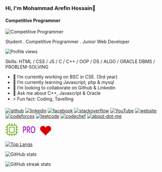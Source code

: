 ### Hi, I'm Mohammad Arefin Hossain👋
#### Competitive Programmer
![Competitive Programmer](https://media.licdn.com/dms/image/D5616AQFvkbPxRJa73w/profile-displaybackgroundimage-shrink_350_1400/0/1672059755226?e=1695254400&v=beta&t=DNXMAkzlDI0ZELI-o0kXOTPAwmQlo-0yGSZnaBWbrNk)

Student . Competitive Programmer . Junior Web Developer

![Profile views](https://gpvc.arturio.dev/arefinthecybersec)  

Skills: HTML / CSS / JS / C / C++ / OOP / DS / ALGO / ORACLE DBMS / PROBLEM-SOLVING

- 🔭 I’m currently working on BSC in CSE. (3rd year) 
- 🌱 I’m currently learning Javascript, php & mysql 
- 👯 I’m looking to collaborate on Github & Linkedin 
- 💬 Ask me about C++, Javascript & Oracle  
- ⚡ Fun fact: Coding, Tavelling 


[<img src='https://cdn.jsdelivr.net/npm/simple-icons@3.0.1/icons/github.svg' alt='github' height='40'>](https://github.com/arefinthecybersec)  [<img src='https://cdn.jsdelivr.net/npm/simple-icons@3.0.1/icons/linkedin.svg' alt='linkedin' height='40'>](https://www.linkedin.com/in/arefin-hossain/)  [<img src='https://cdn.jsdelivr.net/npm/simple-icons@3.0.1/icons/facebook.svg' alt='facebook' height='40'>](https://www.facebook.com/Mohammad.Arefin.Hossain)  [<img src='https://cdn.jsdelivr.net/npm/simple-icons@3.0.1/icons/stackoverflow.svg' alt='stackoverflow' height='40'>](https://stackoverflow.com/users/15387775)  [<img src='https://cdn.jsdelivr.net/npm/simple-icons@3.0.1/icons/youtube.svg' alt='YouTube' height='40'>](https://www.youtube.com/channel/UCX_xqUWeno30PdT4gC69xYw)  [<img src='https://cdn.jsdelivr.net/npm/simple-icons@3.0.1/icons/icloud.svg' alt='website' height='40'>](https://arefinthecybersec.github.io/web-portfolio/)  [<img src='https://cdn.jsdelivr.net/npm/simple-icons@3.0.1/icons/codeforces.svg' alt='codeforces' height='40'>](https://codeforces.com/profile/Noob_Cooder71)  [<img src='https://cdn.jsdelivr.net/npm/simple-icons@3.0.1/icons/leetcode.svg' alt='leetcode' height='40'>](https://leetcode.com/arefinstudent71/)  [<img src='https://cdn.jsdelivr.net/npm/simple-icons@3.0.1/icons/codechef.svg' alt='codechef' height='40'>](https://www.codechef.com/users/iamarefin)  [<img src='https://cdn.jsdelivr.net/npm/simple-icons@3.0.1/icons/about-dot-me.svg' alt='about-dot-me' height='40'>](https://atcoder.jp/users/arefin_hossain)  

<a href='https://docs.github.com/en/developers'><img src='https://raw.githubusercontent.com/acervenky/animated-github-badges/master/assets/devbadge.gif' width='40' height='40'></a> <a href='https://github.com/pricing'><img src='https://raw.githubusercontent.com/acervenky/animated-github-badges/master/assets/pro.gif' width='40' height='40'></a> <a href='https://docs.github.com/en/github/supporting-the-open-source-community-with-github-sponsors'><img src='https://raw.githubusercontent.com/acervenky/animated-github-badges/master/assets/sponsorbadge.gif' width='35' height='35'></a> 

[![Top Langs](https://github-readme-stats.vercel.app/api/top-langs/?username=arefinthecybersec)](https://github.com/anuraghazra/github-readme-stats)

![GitHub stats](https://github-readme-stats.vercel.app/api?username=arefinthecybersec&show_icons=true)  

![GitHub streak stats](https://streak-stats.demolab.com/?user=arefinthecybersec)  
